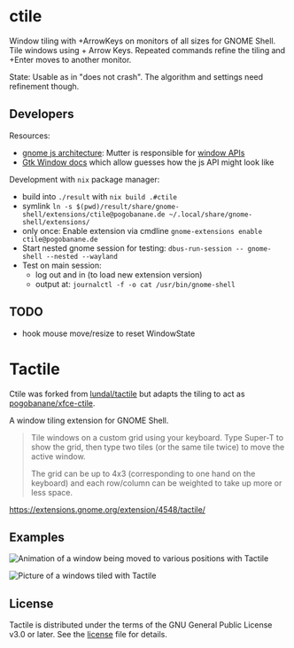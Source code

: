 # ctile

Window tiling with <Super>+ArrowKeys on monitors of all sizes for GNOME Shell.
Tile windows using <Super> + Arrow Keys. Repeated commands refine the tiling and <Super>+Enter moves to another monitor.

State: Usable as in "does not crash". The algorithm and settings need refinement though.

## Developers

Resources:

- [gnome js architecture](https://gjs.guide/extensions/overview/architecture.html#mutter): Mutter is responsible for [window APIs](https://gjs-docs.gnome.org/meta3~3.30.2/)
- [Gtk Window docs](https://docs.gtk.org/gtk4/method.Window.get_focus.html) which allow guesses how the js API might look like

Development with `nix` package manager:

- build into `./result` with `nix build .#ctile`
- symlink `ln -s $(pwd)/result/share/gnome-shell/extensions/ctile@pogobanane.de ~/.local/share/gnome-shell/extensions/`
- only once: Enable extension via cmdline `gnome-extensions enable ctile@pogobanane.de`
- Start nested gnome session for testing: `dbus-run-session -- gnome-shell --nested --wayland`
- Test on main session: 
  - log out and in (to load new extension version)
  - output at: `journalctl -f -o cat /usr/bin/gnome-shell`

## TODO

- hook mouse move/resize to reset WindowState


# Tactile

Ctile was forked from [lundal/tactile](https://gitlab.com/lundal/tactile) but adapts the tiling to act as [pogobanane/xfce-ctile](https://gitlab.com/pogobanane/xfce-ctile).

A window tiling extension for GNOME Shell.

> Tile windows on a custom grid using your keyboard. Type Super-T to show the grid,
> then type two tiles (or the same tile twice) to move the active window.
>
> The grid can be up to 4x3 (corresponding to one hand on the keyboard)
> and each row/column can be weighted to take up more or less space.

https://extensions.gnome.org/extension/4548/tactile/

## Examples

![Animation of a window being moved to various positions with Tactile](examples/tactile.gif)

![Picture of a windows tiled with Tactile](examples/tactile.png)

## License

Tactile is distributed under the terms of the GNU General Public License v3.0 or later.
See the [license](LICENSE) file for details.
